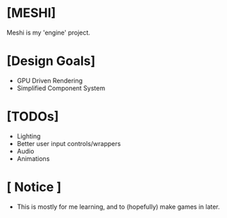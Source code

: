 # [MESHI]

Meshi is my 'engine' project. 

# [Design Goals]
* GPU Driven Rendering
* Simplified Component System

# [TODOs]
* Lighting
* Better user input controls/wrappers
* Audio
* Animations

# [ Notice ]
* This is mostly for me learning, and to (hopefully) make games in later.
